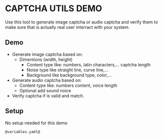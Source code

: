 <!--
Dear developer!     

When you create your very valuable documentation, please be aware that this Readme.md is not only published on github. This documentation is also processed automatically and published on our website. For this to work, the two headings "Demo" and "Setup" must not be changed. Do also not change the order of the headings. Feel free to add sub-sections wherever you want.
-->

# CAPTCHA UTILS DEMO

Use this tool to generate image captcha or audio captcha and verify them to make sure that is actually real user interract with your system.

<!--
The explanations under "MY-RRODUCT-NAME" are displayed  e.g. for the Connector A-Trust here: https://market.axonivy.com/a-trust#tab-description   
-->

## Demo

- Generate image captcha based on:
  - Dimentions (width, height)
	- Content type like: numbers, latin characters,... captcha length
	- Noise type like straight line, curve line,...
	- Background like background type, color,... 
- Generate audio captcha based on:
	- Content type like: numbers content, voice length
	- Optional add sound noice
- Verify captcha if is valid and match.

<!--
We use all entries under the heading "Demo" for the demo-Tab on our Website, e.g. for the Connector A-Trust here: https://market.axonivy.com/a-trust#tab-demo  
-->

## Setup

No setup needed for this demo
<!--
The entries under the heading "Setup" are filled in this tab, e.g. for the Connector A-Trust here: https://market.axonivy.com/a-trust#tab-setup. 
-->

```
@variables.yaml@
```
